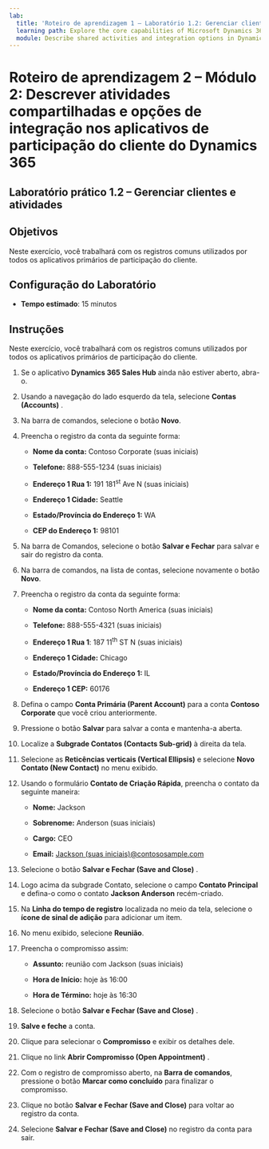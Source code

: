```yaml
---
lab:
  title: 'Roteiro de aprendizagem 1 – Laboratório 1.2: Gerenciar clientes e atividades'
  learning path: Explore the core capabilities of Microsoft Dynamics 365 customer engagement apps
  module: Describe shared activities and integration options in Dynamics 365 customer engagement apps
---
```


Roteiro de aprendizagem 2 – Módulo 2: Descrever atividades compartilhadas e opções de integração nos aplicativos de participação do cliente do Dynamics 365
========================

## Laboratório prático 1.2 – Gerenciar clientes e atividades

## Objetivos

Neste exercício, você trabalhará com os registros comuns utilizados por todos os aplicativos primários de participação do cliente. 

## Configuração do Laboratório

  - **Tempo estimado**: 15 minutos

## Instruções

Neste exercício, você trabalhará com os registros comuns utilizados por todos os aplicativos primários de participação do cliente. 

1. Se o aplicativo **Dynamics 365 Sales Hub** ainda não estiver aberto, abra-o.

2. Usando a navegação do lado esquerdo da tela, selecione **Contas (Accounts)** .

3. Na barra de comandos, selecione o botão **Novo**.

4. Preencha o registro da conta da seguinte forma:

    - **Nome da conta:** Contoso Corporate (suas iniciais)

    - **Telefone:** 888-555-1234 (suas iniciais)

    - **Endereço 1 Rua 1:** 191 181<sup data-htmlnode="">st</sup> Ave N (suas iniciais)

    - **Endereço 1 Cidade:** Seattle

    - **Estado/Província do Endereço 1:** WA

    - **CEP do Endereço 1:** 98101

5. Na barra de Comandos, selecione o botão **Salvar e Fechar** para salvar e sair do registro da conta.

6. Na barra de comandos, na lista de contas, selecione novamente o botão **Novo**.

7. Preencha o registro da conta da seguinte forma:

    - **Nome da conta:** Contoso North America (suas iniciais)

    - **Telefone:** 888-555-4321 (suas iniciais)

    - **Endereço 1 Rua 1**: 187 11<sup data-htmlnode="">th</sup> ST N (suas iniciais)

    - **Endereço 1 Cidade:** Chicago

    - **Estado/Província do Endereço 1:** IL

    - **Endereço 1 CEP:** 60176

8. Defina o campo **Conta Primária (Parent Account)** para a conta **Contoso Corporate** que você criou anteriormente.

9. Pressione o botão **Salvar** para salvar a conta e mantenha-a aberta.

10. Localize a **Subgrade Contatos (Contacts Sub-grid)** à direita da tela.

11. Selecione as **Reticências verticais (Vertical Ellipsis)** e selecione **Novo Contato (New Contact)** no menu exibido.

12. Usando o formulário **Contato de Criação Rápida**, preencha o contato da seguinte maneira:

    - **Nome:** Jackson

    - **Sobrenome:** Anderson (suas iniciais)

    - **Cargo:** CEO

    - **Email:** [Jackson (suas iniciais)@contososample.com](mailto:Jackson@contososample.com)

13. Selecione o botão **Salvar e Fechar (Save and Close)** .

14. Logo acima da subgrade Contato, selecione o campo **Contato Principal** e defina-o como o contato **Jackson Anderson** recém-criado.

15. Na **Linha do tempo de registro** localizada no meio da tela, selecione o **ícone de sinal de adição** para adicionar um item.

16. No menu exibido, selecione **Reunião**.

17. Preencha o compromisso assim:

    - **Assunto:** reunião com Jackson (suas iniciais)

    - **Hora de Início:** hoje às 16:00

    - **Hora de Término:** hoje às 16:30

18. Selecione o botão **Salvar e Fechar (Save and Close)** .

19. **Salve e feche** a conta.

20. Clique para selecionar o **Compromisso** e exibir os detalhes dele.

21. Clique no link **Abrir Compromisso (Open Appointment)** .

22. Com o registro de compromisso aberto, na **Barra de comandos**, pressione o botão **Marcar como concluído** para finalizar o compromisso.

23. Clique no botão **Salvar e Fechar (Save and Close)** para voltar ao registro da conta.

24. Selecione **Salvar e Fechar (Save and Close)** no registro da conta para sair.
